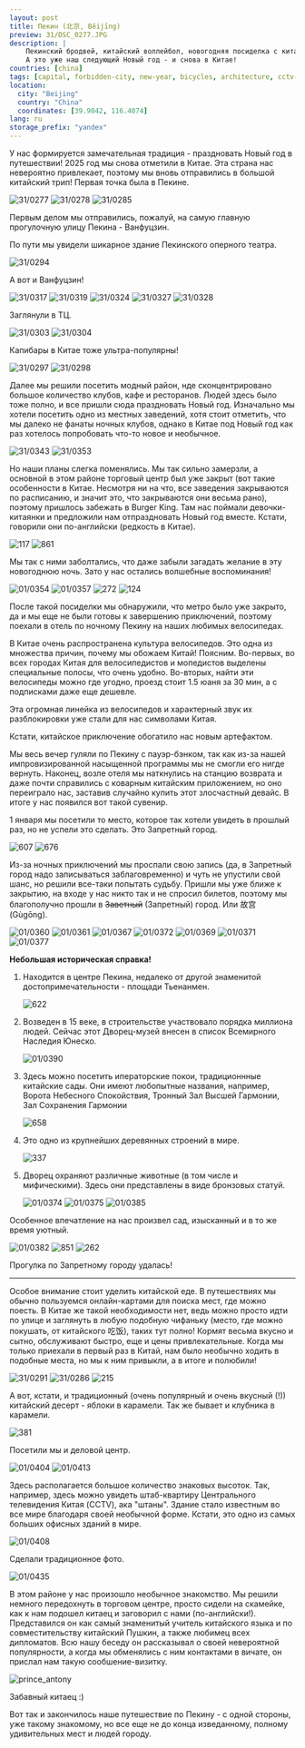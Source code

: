 ```yaml
---
layout: post
title: Пекин (北京, Běijīng)
preview: 31/DSC_0277.JPG
description: |
    Пекинский бродвей, китайский воллейбол, новогодняя посиделка с китаянками, запретный город, штаны (!).
    А это уже наш следующий Новый год - и снова в Китае!
countries: [china]
tags: [capital, forbidden-city, new-year, bicycles, architecture, cctv-building, food, culture, wangfujing, opera-theater]
location:
  city: "Beijing"
  country: "China"
  coordinates: [39.9042, 116.4074]
lang: ru
storage_prefix: "yandex"
---
```



У нас формируется замечательная традиция - праздновать Новый год в путешествии! 2025 год мы снова отметили в Китае. Эта страна нас невероятно привлекает, поэтому мы вновь отправились в большой китайский трип! Первая точка была в Пекине.


![31/0277][31/0277]
![31/0278][31/0278]
![31/0285][31/0285]

Первым делом мы отправились, пожалуй, на самую главную прогулочную улицу Пекина - Ванфуцзин. 

По пути мы увидели шикарное здание Пекинского оперного театра.

![31/0294][31/0294] 

А вот и Ванфуцзин!

![31/0317]
![31/0319]
![31/0324]
![31/0327]
![31/0328]

Заглянули в ТЦ.

![31/0303][31/0303]
![31/0304][31/0304]

Капибары в Китае тоже ультра-популярны!

![31/0297][31/0297]
![31/0298][31/0298]


Далее мы решили посетить модный район, нде сконцентрировано большое количество клубов, кафе и ресторанов.
Людей здесь было тоже полно, и все пришли сюда праздновать Новый год. Изначально мы хотели посетить одно из местных заведений, хотя стоит отметить, что мы далеко не фанаты ночных клубов, однако в Китае под Новый год как раз хотелось попробовать что-то новое и необычное. 

![31/0343][31/0343]
![31/0353][31/0353]

Но наши планы слегка поменялись. Мы так сильно замерзли, а основной в этом районе торговый центр был уже закрыт (вот такие особенности в Китае. Несмотря ни на что, все заведения закрываются по расписанию, и значит это, что закрываются они весьма рано), поэтому пришлось забежать в Burger King. Там нас поймали девочки-китаянки и предложили нам отпраздновать Новый год вместе. Кстати, говорили они по-английски (редкость в Китае).

![117][117]
![861][861]

Мы так с ними заболтались, что даже забыли загадать желание в эту новогоднюю ночь. Зато у нас остались волшебные воспоминания!

![01/0354][01/0354]
![01/0357][01/0357]
![272][272]
![124][124]

После такой посиделки мы обнаружили, что метро было уже закрыто, да и мы еще не были готовы к завершению приключений, поэтому поехали в отель по ночному Пекину на наших любимых велосипедах.

В Китае очень распространена культура велосипедов. Это одна из множества причин, почему мы обожаем Китай! Поясним. Во-первых, во всех городах Китая для велосипедистов и мопедистов выделены специальные полосы, что очень удобно. Во-вторых, найти эти велосипеды можно где угодно, проезд стоит 1.5 юаня за 30 мин, а с подписками даже еще дешевле. 

Эта огромная линейка из велосипедов и характерный звук их разблокировки уже стали для нас символами Китая.

Кстати, китайское приключение обогатило нас новым артефактом. 

Мы весь вечер гуляли по Пекину с пауэр-бэнком, так как из-за нашей импровизированной насыщенной программы мы не смогли его нигде вернуть. Наконец, возле отеля мы наткнулись на станцию возврата и даже почти справились с коварным китайским приложением, но оно переиграло нас, заставив случайно купить этот злосчастный девайс. В итоге у нас появился вот такой сувенир.


1 января мы посетили то место, которое так хотели увидеть в прошлый раз, но не успели это сделать. Это Запретный город. 

![607][607]
![676][676]

Из-за ночных приключений мы проспали свою запись (да, в Запретный город надо записываться заблаговременно) и чуть не упустили свой шанс, но решили все-таки попытать судьбу. Пришли мы уже ближе к закрытию, на входе у нас никто так и не спросил билетов, поэтому мы благополучно прошли в ~~Заветный~~ (Запретный) город. Или 故宫 (Gùgōng).

![01/0360][01/0360]
![01/0361][01/0361]
![01/0367][01/0367]
![01/0372][01/0372]
![01/0369][01/0369]
![01/0371][01/0371]
![01/0377][01/0377]

**Небольшая историческая справка!**

1. Находится в центре Пекина, недалеко от другой знаменитой достопримечательности - площади Тьенанмен.
  
    ![622][622]
2. Возведен в 15 веке, в строительстве участвовало порядка миллиона людей. Сейчас этот Дворец-музей внесен в список Всемирного Наследия Юнеско.
    
    ![01/0390][01/0390]
3. Здесь можно посетить иператорские покои, 
традиционнные китайские сады. Они имеют любопытные названия, например, Ворота Небесного Спокойствия, Тронный Зал Высшей Гармонии, Зал Сохранения Гармонии
    
    ![658][658]
4. Это одно из крупнейших деревянных строений в мире.
    
    ![337][337]
5. Дворец охраняют различные животные (в том числе и мифическими). Здесь они представлены в виде бронзовых статуй.

    ![01/0374][01/0374]
    ![01/0375][01/0375]
    ![01/0385][01/0385]


Особенное впечатление на нас произвел сад, изысканный и в то же время уютный.

![01/0382][01/0382]
![851][851]
![262][262]

Прогулка по Запретному городу удалась!

---

Особое внимание стоит уделить китайской еде. В путешествиях мы обычно пользуемся онлайн-картами для поиска мест, где можно поесть. В Китае же такой необходимости нет, ведь можно просто идти по улице и заглянуть в любую подобную чифаньку (место, где можно покушать, от китайского 吃饭), таких тут полно!
Кормят весьма вкусно и сытно, обслуживают быстро, еще и цены привлекательные. Когда мы только приехали в первый раз в Китай, нам было необычно ходить в подобные места, но мы к ним привыкли, а в итоге и полюбили! 

![31/0291][31/0291]
![31/0286][31/0286]
![215][215]

А вот, кстати, и традиционный (очень популярный и очень вкусный (!)) китайский десерт - яблоки в карамели. Так же бывает и клубника в карамели.

![381][381]

Посетили мы и деловой центр. 

![01/0404][01/0404]
![01/0413][01/0413]

Здесь располагается большое количество знаковых высоток.
Так, например, здесь можно увидеть штаб-квартиру  Центрального телевидения Китая (CCTV), ака "штаны". Здание стало известным во все мире благодаря своей необычной форме. Кстати, это одно из самых больших офисных зданий в мире.


![01/0408][01/0408]

Сделали традиционное фото.

![01/0435][01/0435]


В этом районе у нас произошло необычное знакомство. Мы решили немного передохнуть в торговом центре, просто сидели на скамейке, как к нам подошел китаец и заговорил с нами (по-английски!). Представился он как самый знаменитый учитель китайского языка и по совместительству  китайский Пушкин, а также любимец всех дипломатов. Всю нашу беседу он рассказывал о своей невероятной популярности, а когда мы обменялись с ним контактами в вичате, он прислал нам такую сообшение-визитку. 

![prince_antony][prince_antony]

Забавный китаец :)


Вот так и закончилось наше путешествие по Пекину - с одной стороны, уже такому знакомому, но все еще не до конца изведанному, полному удивительных мест и людей городу.


[31/0277]: 31/DSC_0277.JPG
[31/0278]: 31/DSC_0278.JPG
[31/0285]: 31/DSC_0285.JPG
[31/0294]: 31/DSC_0294.JPG
[31/0317]: 31/DSC_0317.JPG
[31/0319]: 31/DSC_0319.JPG
[31/0324]: 31/DSC_0324.JPG
[31/0327]: 31/DSC_0327.JPG
[31/0328]: 31/DSC_0328.JPG
[31/0303]: 31/DSC_0303.JPG
[31/0304]: 31/DSC_0304.JPG
[31/0297]: 31/DSC_0297.JPG
[31/0298]: 31/DSC_0298.JPG
[31/0344]: 31/DSC_0344.JPG
[31/0353]: 31/DSC_0353.JPG
[01/0354]: 01/DSC_0354.JPG
[01/0357]: 01/DSC_0357.JPG
[01/0360]: 01/DSC_0360.JPG
[01/0361]: 01/DSC_0361.JPG
[01/0367]: 01/DSC_0367.JPG
[01/0372]: 01/DSC_0372.JPG
[01/0369]: 01/DSC_0369.JPG
[01/0371]: 01/DSC_0371.JPG
[01/0377]: 01/DSC_0377.JPG
[01/0390]: 01/DSC_0390.JPG
[01/0374]: 01/DSC_0374.JPG
[01/0375]: 01/DSC_0375.JPG
[01/0385]: 01/DSC_0385.JPG
[01/0382]: 01/DSC_0382.JPG
[31/0291]: 31/DSC_0291.JPG
[31/0286]: 31/DSC_0286.JPG
[01/0404]: 01/DSC_0404.JPG
[01/0413]: 01/DSC_0413.JPG
[01/0408]: 01/DSC_0408.JPG
[01/0435]: 01/DSC_0435.JPG
[124]: fromkate/IMG_124.jpg 
[215]: fromkate/IMG_215.jpg
[262]: fromkate/IMG_262.jpg
[337]: fromkate/IMG_337.jpg
[676]: fromkate/IMG_676.jpg
[381]: fromkate/IMG_381.jpg
[272]: fromkate/IMG_272.jpg
[607]: fromkate/IMG_607.jpg
[622]: fromkate/IMG_622.jpg
[861]: fromkate/IMG_861.jpg
[658]: fromkate/IMG_658.jpg
[117]: fromkate/IMG_117.jpg
[851]: fromkate/IMG_851.jpg
[prince_antony]: fromkate/prince_antony_price_list.png
[31/0343]: 31/DSC_0343.JPG
